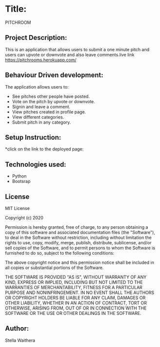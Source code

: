 # Title:

PITCHROOM

## Project Description:

This is an application that allows users to submit a one minute pitch and users can upvote or downvote and also leave comments.live link https://pitchrooms.herokuapp.com/

## Behaviour Driven development:

The  application allows users to:
  * See pitches other people have posted.
  * Vote on the pitch by upvote or downvote.
  * Signin and leave a comment.
  * View pitches created in profile page.
  * View different categories.
  * Submit pitch in any category.

## Setup Instruction:
*click on the link to the deployed page:

 ## Technologies used:
  * Python
  * Bootsrap

## License

MIT License

Copyright (c) 2020

Permission is hereby granted, free of charge, to any person obtaining a copy of this software and associated documentation files (the "Software"), to deal in the Software without restriction, including without limitation the rights to use, copy, modify, merge, publish, distribute, sublicense, and/or sell copies of the Software, and to permit persons to whom the Software is furnished to do so, subject to the following conditions:

The above copyright notice and this permission notice shall be included in all copies or substantial portions of the Software.

THE SOFTWARE IS PROVIDED "AS IS", WITHOUT WARRANTY OF ANY KIND, EXPRESS OR IMPLIED, INCLUDING BUT NOT LIMITED TO THE WARRANTIES OF MERCHANTABILITY, FITNESS FOR A PARTICULAR PURPOSE AND NONINFRINGEMENT. IN NO EVENT SHALL THE AUTHORS OR COPYRIGHT HOLDERS BE LIABLE FOR ANY CLAIM, DAMAGES OR OTHER LIABILITY, WHETHER IN AN ACTION OF CONTRACT, TORT OR OTHERWISE, ARISING FROM, OUT OF OR IN CONNECTION WITH THE SOFTWARE OR THE USE OR OTHER DEALINGS IN THE SOFTWARE.

## Author:

Stella Waithera
